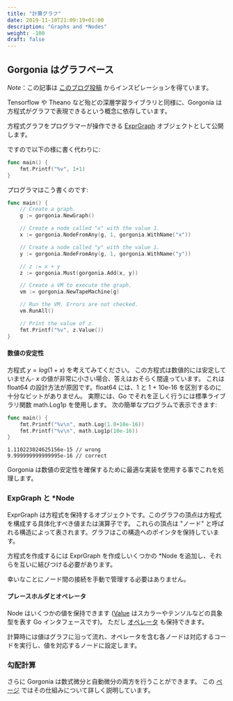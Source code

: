 ```yaml
---
title: "計算グラフ"
date: 2019-11-10T21:09:19+01:00
description: "Graphs and *Nodes"
weight: -100
draft: false
---
```


## Gorgonia はグラフベース

_Note_：この記事は [このブログ投稿](http://gopherdata.io/post/deeplearning_in_go_part_1/) からインスピレーションを得ています。

Tensorflow や Theano など殆どの深層学習ライブラリと同様に、Gorgonia は方程式がグラフで表現できるという概念に依存しています。

方程式グラフをプログラマーが操作できる [ExprGraph](/reference/exprgraph) オブジェクトとして公開します。

ですので以下の様に書く代わりに:

```go
func main() {
	fmt.Printf("%v", 1+1)
}
```

プログラマはこう書くのです:

```go
func main() {
	// Create a graph.
	g := gorgonia.NewGraph()

	// Create a node called "x" with the value 1.
	x := gorgonia.NodeFromAny(g, 1, gorgonia.WithName("x"))

	// Create a node called "y" with the value 1.
	y := gorgonia.NodeFromAny(g, 1, gorgonia.WithName("y"))

	// z := x + y
	z := gorgonia.Must(gorgonia.Add(x, y))

	// Create a VM to execute the graph.
	vm := gorgonia.NewTapeMachine(g)

	// Run the VM. Errors are not checked.
	vm.RunAll()

	// Print the value of z.
	fmt.Printf("%v", z.Value())
}
```

#### 数値の安定性

方程式 $y = log(1+x)$ を考えてみてください。
この方程式は数値的には安定していません- $x$ の値が非常に小さい場合、答えはおそらく間違っています。
これは float64 の設計方法が原因です。float64 には、1 と 1 + 10e-16 を区別するのに十分なビットがありません。
実際には、Go でそれを正しく行うには標準ライブラリ関数 math.Log1p を使用します。
次の簡単なプログラムで表示できます:

```go
func main() {
	fmt.Printf("%v\n", math.Log(1.0+10e-16))
	fmt.Printf("%v\n", math.Log1p(10e-16))
}
```

```text
1.110223024625156e-15 // wrong
9.999999999999995e-16 // correct
```

Gorgonia は数値の安定性を確保するために最適な実装を使用する事でこれを処理します。


### ExpGraph と *Node

ExprGraph は方程式を保持するオブジェクトです。このグラフの頂点は方程式を構成する具体化すべき値または演算子です。
これらの頂点は "ノード" と呼ばれる構造によって表されます。グラフはこの構造へのポインタを保持しています。

方程式を作成するには ExprGraph を作成しいくつかの *Node を追加し、それらを互いに結びつける必要があります。

幸いなことにノード間の接続を手動で管理する必要はありません。

#### プレースホルダとオペレータ

Node はいくつかの値を保持できます ([Value](/reference) はスカラーやテンソルなどの具象型を表す Go インタフェースです)。
ただし [オペレータ](/reference/operator) も保持できます。

計算時には値はグラフに沿って流れ、オペレータを含む各ノードは対応するコードを実行し、値を対応するノードに設定します。

### 勾配計算

さらに Gorgonia は数式微分と自動微分の両方を行うことができます。
この [ページ](/about/differentiation) ではその仕組みについて詳しく説明しています。


